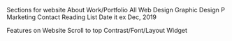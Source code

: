Sections for website
    About
    Work/Portfolio
        All
        Web Design
        Graphic Design
            P
        Marketing
    Contact
    Reading List
        Date it ex Dec, 2019

Features on Website
    Scroll to top
    Contrast/Font/Layout Widget


